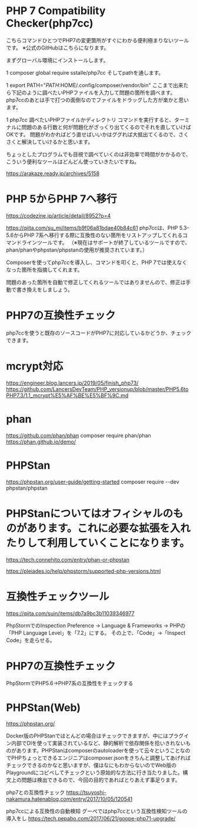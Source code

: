 
# PHP 7 Compatibility Checker(php7cc)
こちらコマンドひとつでPHP7の変更箇所がすぐにわかる便利極まりないツールです。
※公式のGitHubはこちらになります。

まずグローバル環境にインストールします。

1
composer global require sstalle/php7cc
そしてpathを通します。

1
export PATH="$PATH:$HOME/.config/composer/vendor/bin"
ここまで出来たら下記のように調べたいPHPファイルを入力して問題の箇所を調べます。php7ccのあとは手で打つの面倒なのでファイルをドラッグした方が楽かと思います。

1
php7cc 調べたいPHPファイルかディレクトリ
コマンドを実行すると、ターミナルに問題のある行数と何が問題化がざっくり出てくるのでそれを直していけばOKです。
問題がわかればどう直せばいいかはググれば大抵出てくるので、さくさくと解決していけるかと思います。

ちょっとしたプログラムでも目視で調べていくのは非効率で時間がかかるので、こういう便利なツールはどんどん使っていきたいですね。

https://arakaze.ready.jp/archives/5158

# PHP 5からPHP 7へ移行
https://codezine.jp/article/detail/8952?p=4



https://qiita.com/su_mi/items/b9f06a81bdae40b84c61
php7ccは、PHP 5.3-5.6からPHP 7系へ移行する際に互換性のない箇所をリストアップしてくれるコマンドラインツールです。
（※現在はサポートが終了しているツールですので、phan/phanやphpstan/phpstanの使用が推奨されています。）

Composerを使ってphp7ccを導入し、コマンドを叩くと、PHP 7では使えなくなった箇所を指摘してくれます。

問題のあった箇所を自動で修正してくれるツールではありませんので、修正は手動で書き換えをしましょう。

# PHP7の互換性チェック
php7ccを使うと既存のソースコードがPHP7に対応しているかどうか、チェックできます。

# mcrypt対応
https://engineer.blog.lancers.jp/2019/05/finish_php73/
https://github.com/LancersDevTeam/PHP_versionup/blob/master/PHP5.6toPHP7.3/1.1_mcrypt%E5%AF%BE%E5%BF%9C.md

# phan
https://github.com/phan/phan
composer require phan/phan
https://phan.github.io/demo/

# PHPStan
https://phpstan.org/user-guide/getting-started
composer require --dev phpstan/phpstan

# PHPStanについてはオフィシャルのものがあります。これに必要な拡張を入れたりして利用していくことになります。
https://tech.connehito.com/entry/phan-or-phpstan

https://pleiades.io/help/phpstorm/supported-php-versions.html


# 互換性チェックツール
https://qiita.com/suin/items/db7a9bc3b11039346977

PhpStormでのInspection
Preference → Language & Frameworks → PHPの「PHP Language Level」を「7.2」にする。
その上で、「Code」→「Inspect Code」を走らせる。

# PHP7の互換性チェック
PhpStormでPHP5.6→PHP7系の互換性をチェックする

# PHPStan(Web)
https://phpstan.org/

Docker版のPHPStanでほとんどの場合はチェックできますが、中にはプラグイン内部でDIを使って実装されているなど、静的解析で依存関係を拾いきれないものがあります。PHPStanはcomposerのautoloaderを使って云々ということなのでPHPちょっとできるエンジニアはcomposer.jsonをきちんと調整してあげればチェックできるのかなと思いますが、僕はなにもわからないのでWeb版のPlaygroundにコピペしてチェックという原始的な方法に行き当たりました。構文上の問題は検出できるので、今回の目的であればとりあえず事足ります。

php7との互換性チェック
https://tsuyoshi-nakamura.hatenablog.com/entry/2017/10/05/120541

php7ccによる互換性の自動検知
グーペではphp7ccという互換性検知ツールの導入をし
https://tech.pepabo.com/2017/06/21/goope-php71-upgrade/
